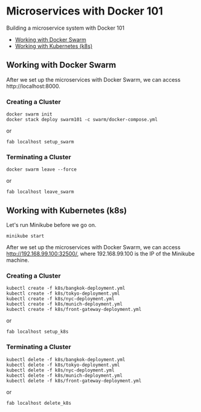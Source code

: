 # Microservices with Docker 101

Building a microservice system with Docker 101

* [Working with Docker Swarm](#working-with-docker-swarm)
* [Working with Kubernetes (k8s)](#working-with-kubernetes-k8s)

## Working with Docker Swarm

After we set up the microservices with Docker Swarm, we can access http://localhost:8000.

### Creating a Cluster

```
docker swarm init
docker stack deploy swarm101 -c swarm/docker-compose.yml
```

or

```
fab localhost setup_swarm
```

### Terminating a Cluster

```
docker swarm leave --force
```

or

```
fab localhost leave_swarm
```

## Working with Kubernetes (k8s)

Let's run Minikube before we go on.

```
minikube start
```

After we set up the microservices with Docker Swarm, we can access http://192.168.99.100:32500/, where 192.168.99.100 is the IP of the Minikube machine.

### Creating a Cluster

```
kubectl create -f k8s/bangkok-deployment.yml
kubectl create -f k8s/tokyo-deployment.yml
kubectl create -f k8s/nyc-deployment.yml
kubectl create -f k8s/munich-deployment.yml
kubectl create -f k8s/front-gateway-deployment.yml
```

or

```
fab localhost setup_k8s
```

### Terminating a Cluster

```
kubectl delete -f k8s/bangkok-deployment.yml
kubectl delete -f k8s/tokyo-deployment.yml
kubectl delete -f k8s/nyc-deployment.yml
kubectl delete -f k8s/munich-deployment.yml
kubectl delete -f k8s/front-gateway-deployment.yml
```

or

```
fab localhost delete_k8s
```
